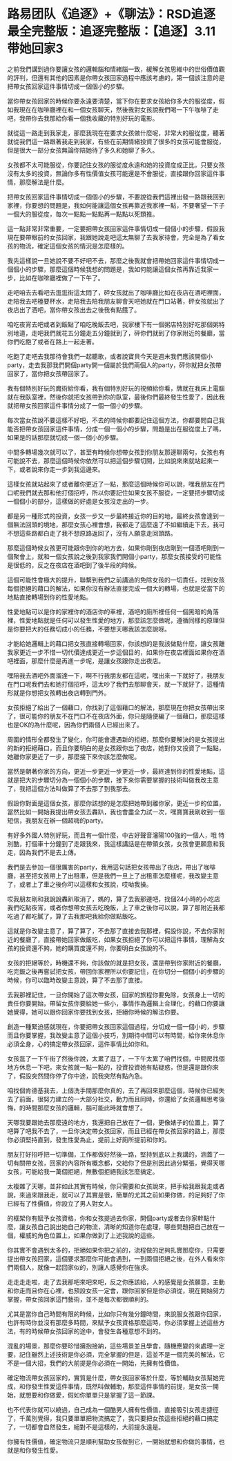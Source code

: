 # 路易团队《追逐》+《聊法》：RSD追逐最全完整版：追逐完整版：【追逐】3.11带她回家3

之前我們講到過你要讓女孩的邏輯腦和情緒腦一致，緩解女孩思維中的世俗價值觀的評判，但還有其他的因素是你帶女孩回家過程中應該考慮的，第一個該注意的是把帶女孩回家這件事情切成一個個小的步驟。

當你帶女孩回家的時候你要永遠要清楚，當下你在要求女孩給你多大的服從度，假如我現在在咖啡廳裡在和一個女孩聊天，然後我對女孩說我們喝一下午咖啡了走吧，我帶你去我那給你看一個我收藏的特別好玩的電影。

就從這一路走到我家走，那麼我現在在要求女孩做什麼呢，非常大的服從度，聽著就從我們這一路跟著我走到我家，有些在前期情緒投資了很多的女孩可能會服從，但是很大一部分女孩無論你陪她待了多久和她聊了多久。

女孩都不太可能服從，你要記住女孩的服從度永遠和她的投資度成正比，只要女孩沒有太多的投資，無論你多有性價值女孩可能還是不會服從，直接跟你回家這件事情，那麼解法是什麼。

把帶女孩回家這件事情切成一個個小的步驟，不要說從我們這裡出發一路跟我回到家裡，你要想的問題是，我如何能讓這個女孩再靠近我家裡一點，不要奢望一下子一個大的服從度，每次一點點一點點再一點點以死類推。

這一點非常非常重要，一定要把帶女孩回家這件事情切成一個個小的步驟，假設我現在要帶眼前的女孩回家，我跟她說走吧這太無聊了去我家待會，完全是為了看女孩的物流，確定這個女孩的情況是怎麼樣的。

我先這樣說一旦她說不要不好吧不去，那麼之後我就會把帶她回家這件事情切成一個個小的步驟，那麼這個時候我想的問題是，我如何能讓這個女孩再靠近我家一步，比如在咖啡廳裡做了一下午了。

走吧咱去去看吧去逛逛街這太悶了，砰女孩就出了咖啡廳比如在夜店在酒吧裡面，走陪我去吧檯要杯水，走陪我去陪我朋友聊會天吧她就在門口站著，砰女孩就出了夜店出了酒吧，當你帶女孩出去之後我有點餓了。

咱吃夜宵去吧或者到飯點了咱吃晚飯去吧，我家樓下有一個粥店特別好吃那個粥特別地道，走吧我們就花五分鐘走五分鐘就到了，砰你們就到了你家附近的餐廳，當你們吃飽了或者在路上一起走著。

吃飽了走吧去我那待會我們一起聽歌，或者說寶貝今天是週末我們應該開個小party，走去我那我們開個party開一個屬於我們兩個人的party，砰你就把女孩帶回家了，當你把女孩帶回家了。

我有個特別好玩的魔術給你看，我有個特別好玩的視頻給你看，牌就在我床上電腦就在我臥室裡，然後你就把女孩帶到你的臥室，最後你們最終發生性愛了，因此我就把帶女孩回家這件事情分成了一個一個小的步驟。

每次當女孩說不要這樣不好吧，不去的時候你都要記住這個方法，你都要問自己我能否把帶女孩回家這件事情，分成一個一個小的步驟，問題是出在服從度上了嗎，如果是的話那麼就切成一個一個小的步驟。

中間多轉場幾次就可以了，甚至有時候你想帶女孩到你朋友那邊聊兩句，女孩也有可能說不去，那麼這個時候你依然可以把這個步驟切開，比如說來來就站起來一下，或者說來你走一步到我這邊來。

這樣女孩就站起來了或者離你更近了一點，那麼這個時候你可以說，嘿我朋友在門口呢我們就去那和他打個招呼，所以你要記住如果女孩不服從，一定要把步驟切成一個個小的部分，這樣做的好處是女孩沒走出的一步。

都是另一種形式的投資，女孩一步又一步最終接近你的目的地，最終女孩會達到一個無法回頭的境地，那麼女孩心裡會想，我都走了這麼遠了不如繼續走下去，我可不想這些路都白走了我不想原路返回了，沒有人願意走回頭路。

那麼這個時候女孩更可能跟你到你的地方去，如果你剛到夜店剛到一個酒吧剛到一個聚會上，就和一個女孩說之後到我家我們開個小party，那麼女孩接受的可能性是很低的，反之在夜店在酒吧到了後半段的時候。

這個可能性會極大的提升，聯繫到我們之前講過的免除女孩的一切責任，找到女孩每個拒絕的藉口的解法，如果你沒有辦法直接完成一個大的轉場，也就是從當下的地點直接轉場到你的性愛地點。

性愛地點可以是你的家裡你的酒店你的車裡，酒吧的廁所裡任何一個黑暗的角落裡，性愛地點就是任何可以發生性愛的地方，那麼該怎麼做呢，遵循同樣的原理但是你要把大的任務切成小的任務，不要想天哪我該怎麼說呀。

才能給她邏輯上的藉口把女孩直接轉場回家，你該想的是我該做點什麼，讓女孩離我家更近一步不惜一切代價達成更近一步這個目的，如果你在夜店裡面如果你在酒吧裡面，那麼什麼是再進一步呢，是讓女孩跟你走出夜店。

嘿陪我去酒吧外面溜達一下，啊不行我朋友都在這呢，嘿出來一下就好了，我朋友在門口呢我們去和她打個招呼，這太吵了我們去那聊會天，就一下就好了，這種情形就是你想把女孩轉出夜店轉到門外。

女孩拒絕了給出了一個藉口，你找到了這個藉口的解法，那麼現在你把女孩帶出來了，很可能你的朋友不在門口不在夜店外面，你只是隨便編了一個藉口，那麼這樣也是OK的為什麼呢，因為你們兩個人已經出來了。

周圍的情形全都發生了變化，你可能會遭遇新的拒絕，那麼你要解決的是女孩提出的新的拒絕藉口，而且你要明白的是女孩跟你出了夜店，她對你又投資了一點點，她離你家更近了一步，那麼接下來你該怎麼做呢。

當然是朝著你家的方向，更近一步更近一步更近一步，最終達到你的性愛地點，這就是把大的步驟切分為一個個小的步驟，接下來你需要掌握的技術叫做我改主意了，我把這個方法叫做算了不去那了到我那去。

假設你對面是這個女孩，那麼你該想的是怎麼把她帶到離你家，更近一步的位置，當然比如一開始我提出帶女孩去轟趴，我也會盡全力試一次，嘿寶寶我剛收到一個短信，我朋友在辦一個超嗨的party。

有好多外國人特別好玩，而且有一個什麼，中古好聲音瀋陽100強的一個人，哦 特別酷，打個車十分鐘到了走跟我來，我這樣講話是在帶領女孩，女孩會更願意和我走，因為我們不是去上傳。

我們是去參加一個很厲害的party，我用這句話把女孩帶出了夜店，帶出了咖啡廳，甚至把女孩帶上了出租車，但是我們一旦上了出租車怎麼樣呢，我改變主意了，或者上了車之後你可以這樣和女孩說，哎呦我操。

哎我朋友剛和我說說轟趴取消了，媽的，算了去我那邊吧，找個24小時的小吃店我們吃點夜宵，或者你想帶女孩去吃晚飯，上了車之後你可以說，算了那附近我都吃過了都吃膩了，算了去我那吧我給你做點飯吃。

這就是你改變主意了，算了算了，不去那了直接去我那裡，假設你說，不去你家附近的餐廳了，直接帶她回家做飯吃，如果女孩拒絕了你可以把這件事情，理解為女孩的投資還不夠，她的購買度還不夠，你要明白女孩說的不。

女孩的拒絕等於，時機還不夠，你該做的就是把女孩，還是帶到你家附近的餐廳，吃完飯之後再嘗試把女孩，帶回你家裡所以你要記住，在你切分一個個小的步驟的時候，你可以臨時改變主意說，算了不去那了直接。

去我那裡記住，一旦你開始了這次帶女孩，回家的旅程你要免除，女孩身上一切的責任你要開始，帶留女孩你要給她一些小，事情作為邏輯上合理化，的藉口你要讓她覺得，她可以跟你回家你要找到女孩，拒絕你時候的解法你要。

創造一種緊迫感就現在，你要把帶女孩回家這個過程，分切成一個一個小的，步驟而且你要掌握，我改變主意了這個小技巧，別期待中間可以有時間，給你來休息你必須全身，心的搞定帶女孩回家，這件事情比如你和。

女孩逛了一下午街了然後你說，太累了逛了，一下午太累了咱們找個，中間房找個地方休息一下吧，來女孩就一點一點的，投資投資她有點疑惑，但是還是跟你來了，假設突然間你停了你中途，說我突然有點內急。

咱找個肯德基我去，上個洗手間那麼你真的，去了再回來那麼這個，時候你已經失去了前面，很努力建立的一大部分社交，動力而且同時，你還給了女孩邏輯思考後悔，的時間那麼女孩的邏輯，腦可能此時就會想了。

天哪我要跟她去那麼遠的地方，我還把自己放在了一個，更像婊子的位置上，算了吧算了吧我不去了，一旦你決定帶女孩回家，而且已經在帶女孩回家的路上，那麼你必須堅持直到，發生性愛為止，提前上好廁所提前和你的。

朋友打好招呼把一切準備，工作都做好然後一路，堅持到底以上我講的，涵蓋了一切有關帶女孩，回家的內容所有概念都，交給你了但是別因此過分緊張，覺得天哪女孩，可能給我一萬個拒絕，無數個拒絕我該怎麼搞定。

太複雜了天哪，並非如此其實有時候，你只需要和女孩說來，把手給我跟我走或者說，來過來跟我走，就可以了其實是很，簡單的尤其之前如果你做，的足夠好了你已經有了性價值，你設立了男人對女人。

的框架你有賦予女孩資格，你和女孩提過去你家，開個party或者去你家幹點什麼，讓女孩自己說出她自己的物流，清晰的知道你在處理，哪些問題把自己放在一個，權威的角色位置上，如果你做到了上述我說的這些。

你其實不會遇到太多的，拒絕如果你把之前的，流程做的足夠扎實那麼你，只需要提出帶女孩回家，這個要求那麼你可能會遇到，一到兩個拒絕之後，在外人看來你們兩個人，就像一起回家似的，別讓人感覺你在強求。

走走走走啦，走了去我那吧來吧來吧，反之你應該給，人的感覺是女孩願意，主動和你走而且你在心裡，也預設女孩一定會，跟你回家但是你必須從，現在開始努力掌握，帶女孩回家這門藝術，並不是每次都很順利的。

尤其是當你自己時間有限的時候，比如你只有幾分鐘時間，來說服女孩跟你回家，也許有時你並沒有那麼多時間，來賦予女孩資格那麼這時，你必須掌握上述這些方法，有的時候帶女孩回家的途中，會發生各種意想不到的。

混亂的場景，那麼你要珍惜擁抱接納，這些場景並且學會，隨機應變的來處理一定要，記住雖然上述技術是你必須，完全掌握的但是，這並不是一個完美的解法，它不是一個大招，我們的大前提是你必須在一開始，先擁有性價值。

確定物流帶女孩回家的，實質是什麼，帶女孩回家等於什麼，等於輔助女孩幫她完成，和你發生性愛這件事情，既然叫做輔助，那麼這件事情的前提，是女孩一開始，就想要和你做愛，假如你單單只是掌握了這一節課。

也不代表你就可以繞過，自己成為一個酷男人擁有性價值，直接吸引女孩走捷徑了，千萬別覺得，我只要單單把物流搞定了，我只要把女孩這些拒絕的藉口搞定了，一切都會自然發生，絕對不是這樣的，大前提永遠是。

你擁有性價值，確定物流只是順利幫助女孩做到它，一開始就想和你做的事情，也就是和你發生性愛。